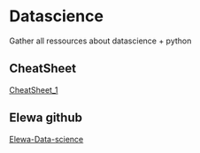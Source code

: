 # Datascience
Gather all ressources about datascience + python

## CheatSheet
[CheatSheet_1]("https://s3.amazonaws.com/assets.datacamp.com/blog_assets/PythonForDataScience.pdf")

## Elewa github
[Elewa-Data-science](https://s3.amazonaws.com/assets.datacamp.com/blog_assets/PythonForDataScience.pdf)
